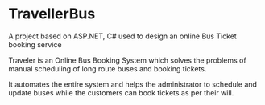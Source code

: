 TravellerBus
============

A project based on ASP.NET, C# used to design an online Bus Ticket booking service

Traveler is an Online Bus Booking System which solves the problems of manual scheduling of long route buses and booking tickets. 

It automates the entire system and helps the administrator to schedule and update buses while the customers can book tickets as per their will.
